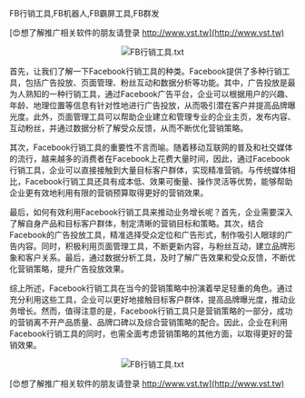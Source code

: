 FB行销工具,FB机器人,FB霸屏工具,FB群发

[😍想了解推广相关软件的朋友请登录 http://www.vst.tw](http://www.vst.tw)

 <center><img src="https://vst.tw/MP4/tuiguang/png/2.png" alt="FB行销工具.txt"></center>

首先，让我们了解一下Facebook行销工具的种类。Facebook提供了多种行销工具，包括广告投放、页面管理、粉丝互动和数据分析等功能。其中，广告投放是最为人熟知的一种行销工具，通过Facebook广告平台，企业可以根据用户的兴趣、年龄、地理位置等信息有针对性地进行广告投放，从而吸引潜在客户并提高品牌曝光度。此外，页面管理工具可以帮助企业建立和管理专业的企业主页，发布内容、互动粉丝，并通过数据分析了解受众反馈，从而不断优化营销策略。

其次，Facebook行销工具的重要性不言而喻。随着移动互联网的普及和社交媒体的流行，越来越多的消费者在Facebook上花费大量时间，因此，通过Facebook行销工具，企业可以直接接触到大量目标客户群体，实现精准营销。与传统媒体相比，Facebook行销工具还具有成本低、效果可衡量、操作灵活等优势，能够帮助企业更有效地利用有限的营销预算取得更好的营销效果。

最后，如何有效利用Facebook行销工具来推动业务增长呢？首先，企业需要深入了解自身产品和目标客户群体，制定清晰的营销目标和策略。其次，结合Facebook的广告投放工具，精准选择受众定位和广告形式，制作吸引人眼球的广告内容。同时，积极利用页面管理工具，不断更新内容，与粉丝互动，建立品牌形象和客户关系。最后，通过数据分析工具，及时了解广告效果和受众反馈，不断优化营销策略，提升广告投放效果。

综上所述，Facebook行销工具在当今的营销策略中扮演着举足轻重的角色。通过充分利用这些工具，企业可以更好地接触目标客户群体，提高品牌曝光度，推动业务增长。然而，值得注意的是，Facebook行销工具只是营销策略的一部分，成功的营销离不开产品质量、品牌口碑以及综合营销策略的配合。因此，企业在利用Facebook行销工具的同时，也需全面考虑营销策略的其他方面，以取得更好的营销效果。

 <center><img src="https://vst.tw/MP4/tuiguang/png/2.png" alt="FB行销工具.txt"></center>

[😍想了解推广相关软件的朋友请登录 http://www.vst.tw](http://www.vst.tw)



